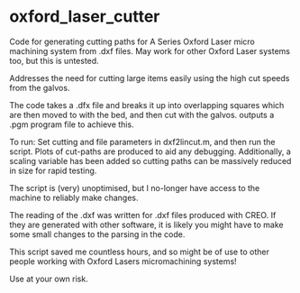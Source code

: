 # oxford_laser_cutter

Code for generating cutting paths for A Series Oxford Laser micro machining system from .dxf files. May work for other Oxford Laser systems too, but this is untested.

Addresses the need for cutting large items easily using the high cut speeds from the galvos. 

The code takes a .dfx file and breaks it up into overlapping squares which are then moved to with the bed, and then cut with the galvos. outputs a .pgm program file to achieve this.

To run: Set cutting and file parameters in dxf2lincut.m, and then run the script. Plots of cut-paths are produced to aid any debugging. Additionally, a scaling variable has been added so cutting paths can be massively reduced in size for rapid testing.

The script is (very) unoptimised, but I no-longer have access to the machine to reliably make changes. 

The reading of the .dxf was written for .dxf files produced with CREO. If they are generated with other software, it is likely you might have to make some small changes to the parsing in the code.

This script saved me countless hours, and so might be of use to other people working with Oxford Lasers micromachining systems!

Use at your own risk.
